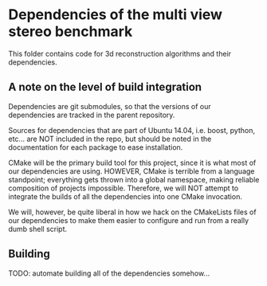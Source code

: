 # Dependencies of the multi view stereo benchmark

This folder contains code for 3d reconstruction algorithms and their dependencies.

## A note on the level of build integration
Dependencies are git submodules, so that the versions of our dependencies are tracked in the parent repository.

Sources for dependencies that are part of Ubuntu 14.04, i.e. boost, python,
etc... are NOT included in the repo, but should be noted in the documentation
for each package to ease installation.

CMake will be the primary build tool for this project, since it is what most of
our dependencies are using.  HOWEVER, CMake is terrible from a language
standpoint; everything gets thrown into a global namespace, making reliable
composition of projects impossible.  Therefore, we will NOT attempt to integrate
the builds of all the dependencies into one CMake invocation.

We will, however, be quite liberal in how we hack on the CMakeLists files of our
dependencies to make them easier to configure and run from a really dumb shell
script.

## Building

TODO: automate building all of the dependencies somehow...
